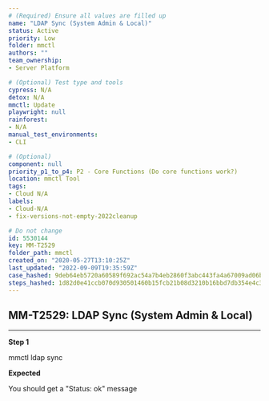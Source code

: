 ```yaml
---
# (Required) Ensure all values are filled up
name: "LDAP Sync (System Admin & Local)"
status: Active
priority: Low
folder: mmctl
authors: ""
team_ownership: 
- Server Platform

# (Optional) Test type and tools
cypress: N/A
detox: N/A
mmctl: Update
playwright: null
rainforest: 
- N/A
manual_test_environments: 
- CLI

# (Optional)
component: null
priority_p1_to_p4: P2 - Core Functions (Do core functions work?)
location: mmctl Tool
tags: 
- Cloud N/A
labels: 
- Cloud-N/A
- fix-versions-not-empty-2022cleanup

# Do not change
id: 5530144
key: MM-T2529
folder_path: mmctl
created_on: "2020-05-27T13:10:25Z"
last_updated: "2022-09-09T19:35:59Z"
case_hashed: 9deb64eb5720a60589f692ac54a7b4eb2860f3abc443fa4a67009ad06b1e3222604383cfb2a0255192d8c6faf47a5625
steps_hashed: 1d82d0e41ccb070d930501460b15fcb21b08d3210b16bbd7db354e4c39943cbbbd21028fe4e135a788ee95d55fd2fa2c
---
```


## MM-T2529: LDAP Sync (System Admin & Local)

---

**Step 1**

mmctl ldap sync

**Expected**

You should get a "Status: ok" message
